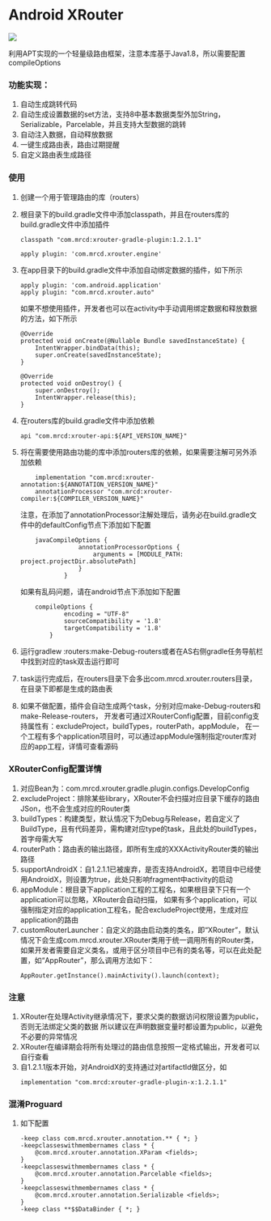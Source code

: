 # Android XRouter
![](https://img.shields.io/bintray/v/sevennight2012/maven/xrouter-api)    

利用APT实现的一个轻量级路由框架，注意本库基于Java1.8，所以需要配置compileOptions

### 功能实现：

1.  自动生成跳转代码
2.  自动生成设置数据的set方法，支持8中基本数据类型外加String，Serializable，Parcelable，并且支持大型数据的跳转
3.  自动注入数据，自动释放数据
4.  一键生成路由表，路由过期提醒
5.  自定义路由表生成路径

### 使用

1.  创建一个用于管理路由的库（routers）
2.  根目录下的build.gradle文件中添加classpath，并且在routers库的build.gradle文件中添加插件
    ```
    classpath "com.mrcd:xrouter-gradle-plugin:1.2.1.1"
    
    apply plugin: 'com.mrcd.xrouter.engine'
    ```
3.  在app目录下的build.gradle文件中添加自动绑定数据的插件，如下所示
    ```
    apply plugin: 'com.android.application'
    apply plugin: "com.mrcd.xrouter.auto"
    ```
    如果不想使用插件，开发者也可以在activity中手动调用绑定数据和释放数据的方法，如下所示
    ```
    @Override
    protected void onCreate(@Nullable Bundle savedInstanceState) {
        IntentWrapper.bindData(this);
        super.onCreate(savedInstanceState);
    }
    
    @Override
    protected void onDestroy() {
        super.onDestroy();
        IntentWrapper.release(this);
    }
    ```
4.  在routers库的build.gradle文件中添加依赖 
    ```
    api "com.mrcd:xrouter-api:${API_VERSION_NAME}"
    ```
5.  将在需要使用路由功能的库中添加routers库的依赖，如果需要注解可另外添加依赖 
    ```
        implementation "com.mrcd:xrouter-annotation:${ANNOTATION_VERSION_NAME}"
        annotationProcessor "com.mrcd:xrouter-compiler:${COMPILER_VERSION_NAME}"
    ```
    注意，在添加了annotationProcessor注解处理后，请务必在build.gradle文件中的defaultConfig节点下添加如下配置
    
    ```
        javaCompileOptions {
                    annotationProcessorOptions {
                        arguments = [MODULE_PATH: project.projectDir.absolutePath]
                    }
                }
    ```

    如果有乱码问题，请在android节点下添加如下配置

    ```
        compileOptions {
                encoding = "UTF-8"
                sourceCompatibility = '1.8'
                targetCompatibility = '1.8'
            }
    ```
6.  运行gradlew
    :routers:make-Debug-routers或者在AS右侧gradle任务导航栏中找到对应的task双击运行即可
7.  task运行完成后，在routers目录下会多出com.mrcd.xrouter.routers目录，在目录下即都是生成的路由表
8.  如果不做配置，插件会自动生成两个task，分别对应make-Debug-routers和make-Release-routers，
    开发者可通过XRouterConfig配置，目前config支持属性有：excludeProject，buildTypes，routerPath，appModule，
    在一个工程有多个application项目时，可以通过appModule强制指定router库对应的app工程，详情可查看源码    
    
### XRouterConfig配置详情    

1.  对应Bean为：com.mrcd.xrouter.gradle.plugin.configs.DevelopConfig
2.  excludeProject：排除某些library，XRouter不会扫描对应目录下缓存的路由JSon，也不会生成对应的Router类
3.  buildTypes：构建类型，默认情况下为Debug与Release，若自定义了BuildType，且有代码差异，需构建对应type的task，且此处的buildTypes，首字母需大写
4.  routerPath：路由表的输出路径，即所有生成的XXXActivityRouter类的输出路径
5.  supportAndroidX：自1.2.1.1已被废弃，是否支持AndroidX，若项目中已经使用AndroidX，则设置为true，此处只影响fragment中activity的启动
6.  appModule：根目录下application工程的工程名，如果根目录下只有一个application可以忽略，XRouter会自动扫描，
如果有多个application，可以强制指定对应的application工程名，配合excludeProject使用，生成对应application的路由
7.  customRouterLauncher：自定义的路由启动类的类名，即“XRouter”，默认情况下会生成com.mrcd.xrouter.XRouter类用于统一调用所有的Router类，
如果开发者需要自定义类名，或用于区分项目中已有的类名等，可以在此处配置，如“AppRouter”，那么调用方法如下：
    ```
    AppRouter.getInstance().mainActivity().launch(context);
    ```
### 注意       
  
1.  XRouter在处理Activity继承情况下，要求父类的数据访问权限设置为public，否则无法绑定父类的数据
    所以建议在声明数据变量时都设置为public，以避免不必要的异常情况
2.  XRouter在编译期会将所有处理过的路由信息按照一定格式输出，开发者可以自行查看  
3.  自1.2.1.1版本开始，对AndroidX的支持通过对artifactId做区分，如
    ```
    implementation "com.mrcd:xrouter-gradle-plugin-x:1.2.1.1"
    ```  

### 混淆Proguard

1.  如下配置
    ```
    -keep class com.mrcd.xrouter.annotation.** { *; }
    -keepclasseswithmembernames class * {
        @com.mrcd.xrouter.annotation.XParam <fields>;
    }
    -keepclasseswithmembernames class * {
        @com.mrcd.xrouter.annotation.Parcelable <fields>;
    }
    -keepclasseswithmembernames class * {
        @com.mrcd.xrouter.annotation.Serializable <fields>;
    }
    -keep class **$$DataBinder { *; }
    ```  

    